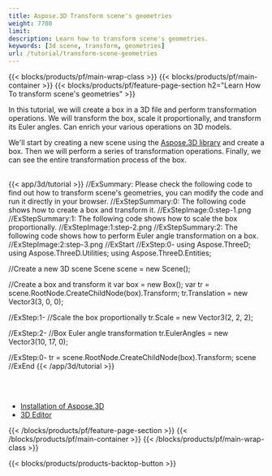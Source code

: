 ```yaml
---
title: Aspose.3D Transform scene's geometries 
weight: 7700
limit: 
description: Learn how to transform scene's geometries.
keywords: [3d scene, transform, geometries]
url: /tutorial/transform-scene-geometries
---
```


{{< blocks/products/pf/main-wrap-class >}}
{{< blocks/products/pf/main-container >}}
{{< blocks/products/pf/feature-page-section h2="Learn How To transform scene's geometries" >}}

<p>
In this tutorial, we will create a box in a 3D file and perform transformation operations. We will transform the box, scale it proportionally, and transform its Euler angles. Can enrich your various operations on 3D models.
</p>

<p>
We'll start by creating a new scene using the <a href="https://www.nuget.org/packages/Aspose.3D">Aspose.3D library</a> and create a box. Then we will perform a series of transformation operations. Finally, we can see the entire transformation process of the box.
</p>

<br />
{{< app/3d/tutorial >}}
//ExSummary: Please check the following code to find out how to transform scene's geometries, you can modify the code and run it directly in your browser.
//ExStepSummary:0: The following code shows how to create a box and transform it.
//ExStepImage:0:step-1.png
//ExStepSummary:1: The following code shows how to scale the box proportionally.
//ExStepImage:1:step-2.png
//ExStepSummary:2: The following code shows how to perform Euler angle transformation on a box.
//ExStepImage:2:step-3.png
//ExStart
//ExStep:0-
using Aspose.ThreeD;
using Aspose.ThreeD.Utilities;
using Aspose.ThreeD.Entities;

//Create a new 3D scene
Scene scene = new Scene();

//Create a box and transform it
var box = new Box();
var tr = scene.RootNode.CreateChildNode(box).Transform;
tr.Translation = new Vector3(3, 0, 0);

//ExStep:1-
//Scale the box proportionally
tr.Scale = new Vector3(2, 2, 2);

//ExStep:2-
//Box Euler angle transformation
tr.EulerAngles = new Vector3(10, 17, 0);

//ExStep:0-
tr = scene.RootNode.CreateChildNode(box).Transform;
scene
//ExEnd
{{< /app/3d/tutorial >}}
<br />

<br />
<br />
<div class="code-sample">
    <ul class="link-list">
        <li class="link-item"><a href="https://docs.aspose.com/3d/net/installation/">Installation of Aspose.3D</a></li>
        <li class="link-item"><a href="https://products.aspose.app/3d/editor/">3D Editor</a></li>
    </ul>
</div>

{{< /blocks/products/pf/feature-page-section >}}
{{< /blocks/products/pf/main-container >}}
{{< /blocks/products/pf/main-wrap-class >}}

{{< blocks/products/products-backtop-button >}}

